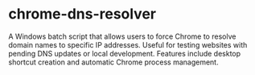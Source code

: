 # chrome-dns-resolver
A Windows batch script that allows users to force Chrome to resolve domain names to specific IP addresses. Useful for testing websites with pending DNS updates or local development. Features include desktop shortcut creation and automatic Chrome process management.
